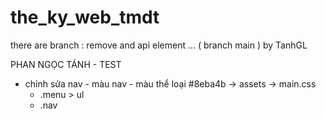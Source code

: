 # the_ky_web_tmdt
there are branch : remove and api element ... ( branch main ) by TanhGL

PHAN NGỌC TÁNH - TEST 

- chỉnh sửa nav - màu nav -  màu thể loại #8eba4b -> assets -> main.css
  + .menu > ul
  + .nav
